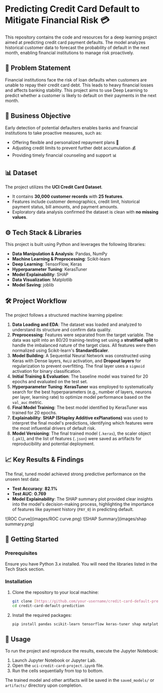 # Predicting Credit Card Default to Mitigate Financial Risk 💳

This repository contains the code and resources for a deep learning project aimed at predicting credit card payment defaults. The model analyzes historical customer data to forecast the probability of default in the next month, enabling financial institutions to manage risk proactively.

## 🎯 Problem Statement
Financial institutions face the risk of loan defaults when customers are unable to repay their credit card debt. This leads to heavy financial losses and affects banking stability. This project aims to use Deep Learning to predict whether a customer is likely to default on their payments in the next month.

## 💼 Business Objective
Early detection of potential defaulters enables banks and financial institutions to take proactive measures, such as:
* Offering flexible and personalized repayment plans 📝
* Adjusting credit limits to prevent further debt accumulation 💰
* Providing timely financial counseling and support 📊

## 📊 Dataset
The project utilizes the **UCI Credit Card Dataset**.
* It contains **30,000 customer records** with **25 features**.
* Features include customer demographics, credit limit, historical payment status, bill amounts, and payment amounts.
* Exploratory data analysis confirmed the dataset is clean with **no missing values**.

## ⚙️ Tech Stack & Libraries
This project is built using Python and leverages the following libraries:
* **Data Manipulation & Analysis**: Pandas, NumPy
* **Machine Learning & Preprocessing**: Scikit-learn
* **Deep Learning**: TensorFlow, Keras
* **Hyperparameter Tuning**: KerasTuner
* **Model Explainability**: SHAP
* **Data Visualization**: Matplotlib
* **Model Saving**: joblib

## 🛠️ Project Workflow
The project follows a structured machine learning pipeline:
1.  **Data Loading and EDA**: The dataset was loaded and analyzed to understand its structure and confirm data quality.
2.  **Preprocessing**: Features were separated from the target variable. The data was split into an 80/20 training-testing set using a **stratified split** to handle the imbalanced nature of the target class. All features were then normalized using Scikit-learn's **StandardScaler**.
3.  **Model Building**: A Sequential Neural Network was constructed using Keras with Dense layers, `ReLU` activation, and **Dropout layers** for regularization to prevent overfitting. The final layer uses a `sigmoid` activation for binary classification.
4.  **Initial Training & Evaluation**: The baseline model was trained for 20 epochs and evaluated on the test set.
5.  **Hyperparameter Tuning**: **KerasTuner** was employed to systematically search for the best hyperparameters (e.g., number of layers, neurons per layer, learning rate) to optimize model performance based on the `val_auc` metric.
6.  **Final Model Training**: The best model identified by KerasTuner was trained for 20 epochs.
7.  **Explainability**: **SHAP (SHapley Additive exPlanations)** was used to interpret the final model's predictions, identifying which features were the most influential drivers of default risk.
8.  **Model Versioning**: The final trained model (`.keras`), the scaler object (`.pkl`), and the list of features (`.json`) were saved as artifacts for reproducibility and potential deployment.

## 📈 Key Results & Findings
The final, tuned model achieved strong predictive performance on the unseen test data:
* **Test Accuracy**: **82.1%**
* **Test AUC**: **0.769**
* **Model Explainability**: The SHAP summary plot provided clear insights into the model's decision-making process, highlighting the importance of features like payment history (`PAY_0`) in predicting default.

![ROC Curve](images/ROC curve.png)
![SHAP Summary](images/shap summary.png)

## 🚀 Getting Started

### Prerequisites
Ensure you have Python 3.x installed. You will need the libraries listed in the Tech Stack section.

### Installation
1.  Clone the repository to your local machine:
    ```bash
    git clone [https://github.com/your-username/credit-card-default-prediction.git](https://github.com/your-username/credit-card-default-prediction.git)
    cd credit-card-default-prediction
    ```
2.  Install the required packages:
    ```bash
    pip install pandas scikit-learn tensorflow keras-tuner shap matplotlib joblib
    ```

## 🔧 Usage
To run the project and reproduce the results, execute the Jupyter Notebook:
1.  Launch Jupyter Notebook or Jupyter Lab.
2.  Open the `uci-credit-card-project.ipynb` file.
3.  Run the cells sequentially from top to bottom.

The trained model and other artifacts will be saved in the `saved_models/` or `artifacts/` directory upon completion.
